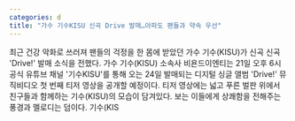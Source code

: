 ```yaml
---
categories: d
title: "가수 기수KISU 신곡 Drive 발매…아파도 팬들과 약속 우선"
---
```

최근 건강 악화로 쓰러져 팬들의 걱정을 한 몸에 받았던 가수 기수(KISU)가 신곡 신곡 &#39;Drive!&#39; 발매 소식을 전했다. 가수 기수(KISU) 소속사 비욘드이엔티는 21일 오후 6시 공식 유튜브 채널 &#39;기수KISU&#39;를 통해 오는 24일 발매되는 디지털 싱글 앨범 &#39;Drive!&#39; 뮤직비디오 첫 번째 티저 영상을 공개할 예정이다. 티저 영상에는 넓고 푸른 벌판 위에서 친구들과 함께하는 기수(KISU)의 모습이 담겨있다. 보는 이들에게 상쾌함을 전해주는 풍경과 멜로디는 덤이다. 기수(KIS